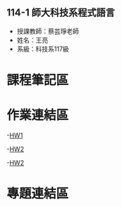 ## 114-1 師大科技系程式語言
- 授課教師：蔡芸琤老師
- 姓名：王亮
- 系級：科技系117級

# 課程筆記區

# 作業連結區
-[HW1](https://colab.research.google.com/drive/1DtddRWOvgJt3Zqp6tS2Qudb78LvBQec3?usp=sharing)

-[HW2](https://colab.research.google.com/drive/1ncZ5Hny3z0sk0VDgKMXomYeYDYJbYI_q?usp=sharing)

-[HW2](https://colab.research.google.com/drive/13wbCQUGbUJgosyUV4lJNuLJXSOiX8P88?usp=sharing)
# 專題連結區
